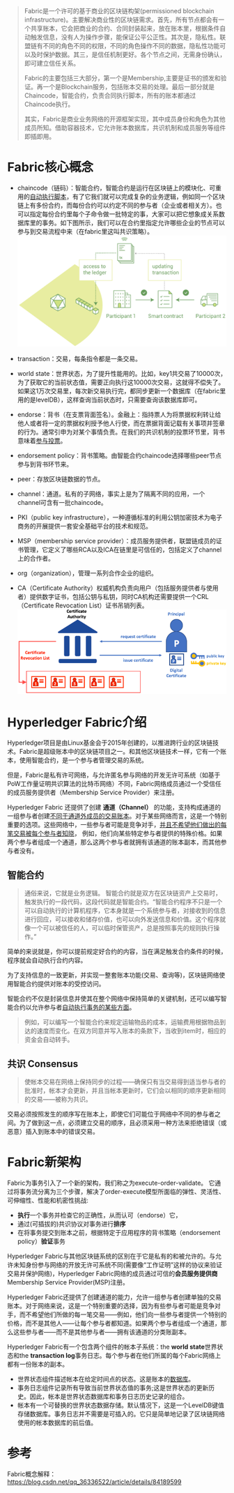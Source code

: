 > Fabric是一个许可的基于商业的区块链构架(permissioned blockchain infrastructure)。主要解决商业性的区块链需求。首先，所有节点都会有一个共享账本，它会把商业的合约、合同封装起来，放在账本里，根据条件自动触发信息，没有人为操作步骤，能保证公平公正性。其次是，隐私性。联盟链有不同的角色不同的权限，不同的角色操作不同的数据，隐私性功能可以及时保护数据。其三，是信任机制更好。各个节点之间，无需身份确认，即可建立信任关系。
>
> Fabric的主要包括三大部分，第一个是Membership,主要是证书的颁发和验证。再一个是Blockchain服务，包括账本交易的处理。最后一部分就是Chaincode，智能合约，负责合同执行脚本，所有的账本都通过Chaincode执行。
>
> 其实，Fabric是商业业务网络的开源框架实现，其中成员身份和角色为其他成员所知。借助容器技术，它允许账本数据库，共识机制和成员服务等组件即插即用。

# Fabric核心概念

* chaincode（链码）：智能合约，智能合约是运行在区块链上的模块化、可重用的<u>自动执行脚本</u>，有了它我们就可以完成复杂的业务逻辑，例如同一个区块链上有多份合约，而每份合约可以约定不同的参与者（企业或者相关方）。也可以指定每份合约里每个子命令做一批特定的事，大家可以把它想象成关系数据库里的事务。如下图所示，我们可以在合约里指定允许哪些企业的节点可以参与到交易流程中来（在fabric里这叫共识策略）。
  ![image-20210113103330836](Fabric%E6%A6%82%E5%BF%B5.assets/image-20210113103330836.png)

* transaction：交易，每条指令都是一条交易。
* world state：世界状态，为了提升性能用的。比如，key1共交易了10000次，为了获取它的当前状态值，需要正向执行这10000次交易，这就得不偿失了。如果这1万次交易里，每次新交易执行完，都同步更新一个数据库（在fabric里用的是levelDB），这样查询当前状态时，只需要查询该数据库即可。

* endorse：背书（在支票背面签名）。金融上：指持票人为将票据权利转让给他人或者将一定的票据权利授予他人行使，而在票据背面记载有关事项并签章的行为。通常引申为对某个事情负责。在我们的共识机制的投票环节里，背书意味着<u>参与投票</u>。

* endorsement policy：背书策略。由智能合约chaincode选择哪些peer节点参与到背书环节来。
* peer：存放区块链数据的节点。
* channel：通道。私有的子网络，事实上是为了隔离不同的应用，一个channel可含有一批chaincode。

* PKI（public key infrastructure），一种遵循标准的利用公钥加密技术为电子商务的开展提供一套安全基础平台的技术和规范。
* MSP（membership service provider）：成员服务提供者，联盟链成员的证书管理，它定义了哪些RCA以及ICA在链里是可信任的，包括定义了channel上的合作者。
* org（organization），管理一系列合作企业的组织。

* CA（Certificate Authority）权威机构负责向用户（包括服务提供者与使用者）提供数字证书，包括公钥与私钥，同时CA机构还需要提供一个CRL（Certificate Revocation List）证书吊销列表。
  ![image-20210112093042490](Fabric%E6%A6%82%E5%BF%B5.assets/image-20210112093042490.png)

# Hyperledger Fabric介绍

Hyperledger项目是由Linux基金会于2015年创建的，以推进跨行业的区块链技术。Fabric是超级账本中的区块链项目之一。和其他区块链技术一样，它有一个账本，使用智能合约，是一个参与者管理交易的系统。

但是，Fabric是私有许可网络，与允许匿名参与网络的开发无许可系统（如基于PoW工作量证明共识算法的比特币网络）不同，Fabric网络成员通过一个受信任的成员服务提供者（Membership Service Provider）来注册。

Hyperledger Fabric 还提供了创建 **通道（Channel）** 的功能，支持构成通道的一组参与者创建<u>不同于通道外成员的交易账本</u>。对于某些网络而言，这是一个特别重要的选项。这些网络中，一些参与者可能是竞争对手，<u>并且不希望他们做出的每笔交易被每个参与者知晓</u>， 例如，他们向某些特定参与者提供的特殊价格。如果两个参与者组成一个通道，那么这两个参与者就拥有该通道的账本副本，而其他参与者没有。

## 智能合约

> 通俗来说，它就是业务逻辑。
> 智能合约就是双方在区块链资产上交易时，触发执行的一段代码，这段代码就是智能合约。“智能合约程序不只是一个可以自动执行的计算机程序，它本身就是一个系统参与者，对接收到的信息进行回应，可以接收和储存价值，也可以向外发送信息和价值。这个程序就像一个可以被信任的人，可以临时保管资产，总是按照事先的规则执行操作。”

简单的来说就是，你可以提前规定好合约的内容，当在满足触发合约条件的时候，程序就会自动执行合约内容。

为了支持信息的一致更新，并实现一整套账本功能(交易、查询等)，区块链网络使用智能合约提供对账本的受控访问。

智能合约不仅是封装信息并使其在整个网络中保持简单的关键机制，还可以编写智能合约以允许参与者<u>自动执行事务的某些方面</u>。

> 例如，可以编写一个智能合约来规定运输物品的成本，运输费用根据物品到达的速度而变化。在双方同意并写入账本的条款下，当收到item时，相应的资金会自动转手。



## 共识 Consensus

> 使帐本交易在网络上保持同步的过程——确保只有当交易得到适当参与者的批准时，帐本才会更新，并且当帐本更新时，它们会以相同的顺序更新相同的交易——被称为共识。

交易必须按照发生的顺序写在账本上，即使它们可能位于网络中不同的参与者之间。为了做到这一点，必须建立交易的顺序，且必须采用一种方法来拒绝错误（或恶意）插入到账本中的错误交易。

# Fabric新架构

Fabric为事务引入了一个新的架构，我们称之为execute-order-validate。
它通过将事务流分离为三个步骤，解决了order-execute模型所面临的弹性、灵活性、可伸缩性、性能和机密性挑战:

* **执行**一个事务并检查它的正确性，从而认可（endorse）它，
* 通过(可插拔的)共识协议对事务进行**排序**
* 在将事务提交到账本之前，根据特定于应用程序的背书策略（endorsement policy）**验证**事务

Hyperledger Fabric与其他区块链系统的区别在于它是私有的和被允许的。与允许未知身份参与网络的开放无许可系统不同(需要像“工作证明”这样的协议来验证交易并保护网络)，Hyperledger Fabric网络的成员通过可信的**会员服务提供商**Membership Service Provider(MSP)注册。

Hyperledger Fabric还提供了创建通道的能力，允许一组参与者创建单独的交易账本。对于网络来说，这是一个特别重要的选择，因为有些参与者可能是竞争对手，而不希望他们所做的每一笔交易——例如，他们向一些参与者提供一个特别的价格，而不是其他人——让每个参与者都知道。如果两个参与者组成一个通道，那么这些参与者——而不是其他参与者——拥有该通道的分类账副本。

Hyperledger Fabric有一个包含两个组件的帐本子系统：the **world state**世界状态和the **transaction log**事务日志。每个参与者在他们所属的每个Fabric网络上都有一份账本的副本。

* 世界状态组件描述帐本在给定时间点的状态。这是账本的<u>数据库</u>。
* 事务日志组件记录所有导致当前世界状态值的事务;这是世界状态的更新历史。因此，帐本是世界状态数据库和事务日志历史记录的组合。
* 帐本有一个可替换的世界状态数据存储。默认情况下，这是一个LevelDB键值存储数据库。事务日志并不需要是可插入的。它只是简单地记录了区块链网络使用的帐本数据库的前后值。



# 参考

Fabric概念解释：https://blog.csdn.net/qq_36336522/article/details/84189599

